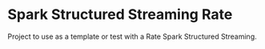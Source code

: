 # Spark Structured Streaming Rate

Project to use as a template or test with a Rate Spark Structured Streaming.

